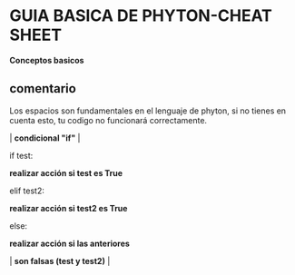 # GUIA BASICA DE PHYTON-CHEAT SHEET
**Conceptos basicos**

## comentario

Los espacios son fundamentales en el lenguaje de phyton, si no tienes en cuenta esto, tu codigo no funcionará correctamente.


| **condicional "if"**                | 

 if test:

 **realizar acción si test es True**

 elif test2:

 **realizar acción si test2 es True**

 else:

 **realizar acción si las anteriores**

| **son falsas (test y test2)**       |

